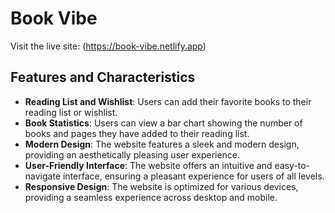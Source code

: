 # Book Vibe

Visit the live site: (https://book-vibe.netlify.app)

## Features and Characteristics

- **Reading List and Wishlist**: Users can add their favorite books to their reading list or wishlist.
- **Book Statistics**: Users can view a bar chart showing the number of books and pages they have added to their reading list.
- **Modern Design**: The website features a sleek and modern design, providing an aesthetically pleasing user experience.
- **User-Friendly Interface**: The website offers an intuitive and easy-to-navigate interface, ensuring a pleasant experience for users of all levels.
- **Responsive Design**: The website is optimized for various devices, providing a seamless experience across desktop and mobile.
